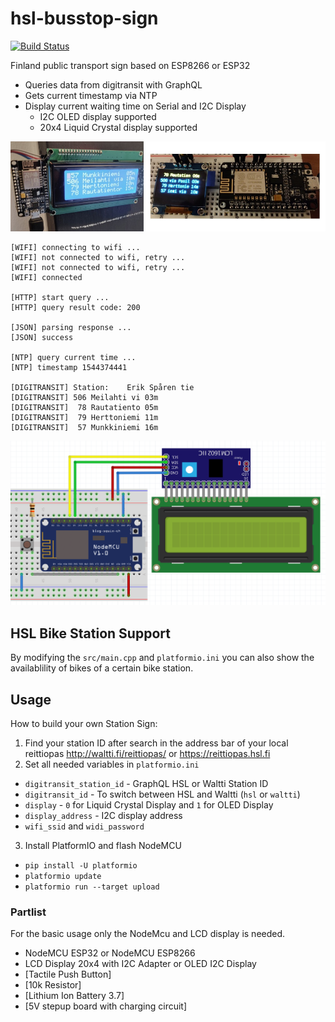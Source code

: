 # hsl-busstop-sign

[![Build Status](https://travis-ci.com/stetro/digitransit-busstop-sign.svg?branch=master)](https://travis-ci.com/stetro/digitransit-busstop-sign)

Finland public transport sign based on ESP8266 or ESP32

  - Queries data from digitransit with GraphQL
  - Gets current timestamp via NTP
  - Display current waiting time on Serial and I2C Display
    - I2C OLED display supported
    - 20x4 Liquid Crystal display supported

![](demo.jpg)

```
[WIFI] connecting to wifi ...
[WIFI] not connected to wifi, retry ...
[WIFI] not connected to wifi, retry ...
[WIFI] connected

[HTTP] start query ...
[HTTP] query result code: 200

[JSON] parsing response ...
[JSON] success

[NTP] query current time ...
[NTP] timestamp 1544374441

[DIGITRANSIT] Station:    Erik Spåren tie
[DIGITRANSIT] 506 Meilahti vi 03m
[DIGITRANSIT]  78 Rautatiento 05m
[DIGITRANSIT]  79 Herttoniemi 11m
[DIGITRANSIT]  57 Munkkiniemi 16m
```

![](frizing.png)

## HSL Bike Station Support

By modifying the `src/main.cpp` and `platformio.ini` you can also show the availablility of bikes of a certain bike station.

## Usage

How to build your own Station Sign:

1. Find your station ID after search in the address bar of your local reittiopas http://waltti.fi/reittiopas/ or https://reittiopas.hsl.fi
2. Set all needed variables in `platformio.ini`
  - `digitransit_station_id` - GraphQL HSL or Waltti Station ID
  - `digitransit_id` - To switch between HSL and Waltti (`hsl` or `waltti`)
  - `display` - `0` for Liquid Crystal Display and `1` for OLED Display
  - `display_address` - I2C display address
  - `wifi_ssid` and `widi_password`
3. Install PlatformIO and flash NodeMCU
  - `pip install -U platformio`
  - `platformio update`
  - `platformio run --target upload`

### Partlist

For the basic usage only the NodeMcu and LCD display is needed.

* NodeMCU ESP32 or NodeMCU ESP8266
* LCD Display 20x4 with I2C Adapter or OLED I2C Display
* [Tactile Push Button]
* [10k Resistor]
* [Lithium Ion Battery 3.7]
* [5V stepup board with charging circuit]

